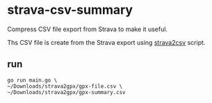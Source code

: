 # strava-csv-summary

Compress CSV file export from Strava to make it useful.

Ths CSV file is create from the Strava export using [strava2csv](https://github.com/evgeniyarbatov/strava2csv) script.

## run

```
go run main.go \
~/Downloads/strava2gpx/gpx-file.csv \
~/Downloads/strava2gpx/gpx-summary.csv
```


